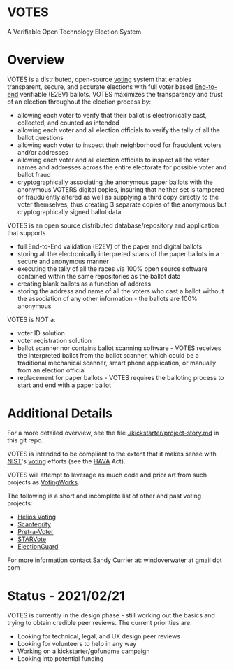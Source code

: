 # VOTES

A Verifiable Open Technology Election System

# Overview

VOTES is a distributed, open-source [voting](https://en.wikipedia.org/wiki/Voting) system that enables transparent, secure, and accurate elections with full voter based [End-to-end](https://en.wikipedia.org/wiki/End-to-end_auditable_voting_systems) verifiable (E2EV) ballots.  VOTES maximizes the transparency and trust of an election throughout the election process by:

- allowing each voter to verify that their ballot is electronically cast, collected, and counted as intended
- allowing each voter and all election officials to verify the tally of all the ballot questions
- allowing each voter to inspect their neighborhood for fraudulent voters and/or addresses
- allowing each voter and all election officials to inspect all the voter names and addresses across the entire electorate for possible voter and ballot fraud
- cryptographically associating the anonymous paper ballots with the anonymous VOTERS digital copies, insuring that neither set is tampered or fraudulently altered as well as supplying a third copy directly to the voter themselves, thus creating 3 separate copies of the anonymous but cryptographically signed ballot data

VOTES is an open source distributed database/repository and application that supports

- full End-to-End validation (E2EV) of the paper and digital ballots
- storing all the electronically interpreted scans of the paper ballots in a secure and anonymous manner
- executing the tally of all the races via 100% open source software contained within the same repositories as the ballot data
- creating blank ballots as a function of address
- storing the address and name of all the voters who cast a ballot without the association of any other information - the ballots are 100% anonymous

VOTES is NOT a:

- voter ID solution
- voter registration solution
- ballot scanner nor contains ballot scanning software - VOTES receives the interpreted ballot from the ballot scanner, which could be a traditional mechanical scanner, smart phone application, or manually from an election official
- replacement for paper ballots - VOTES requires the balloting process to start and end with a paper ballot

# Additional Details

For a more detailed overview, see the file [./kickstarter/project-story.md](./kickstarter/project-story.md) in this git repo.

VOTES is intended to be compliant to the extent that it makes sense with [NIST](https://en.wikipedia.org/wiki/National_Institute_of_Standards_and_Technology)'s [voting](https://www.nist.gov/itl/voting) efforts (see the [HAVA](https://en.wikipedia.org/wiki/Help_America_Vote_Act) Act).

VOTES will attempt to leverage as much code and prior art from such projects as [VotingWorks](https://voting.works/).

The following is a short and incomplete list of other and past voting projects:
* [Helios Voting](https://heliosvoting.org/) 
* [Scantegrity](https://en.wikipedia.org/wiki/Scantegrity) 
* [Pret-a-Voter](https://en.wikipedia.org/wiki/Pr%C3%AAt_%C3%A0_Voter) 
* [STARVote](https://www.usenix.org/conference/evtwote13/workshop-program/presentation/bell) 
* [ElectionGuard](https://freeandfair.us/electionguard/) 

For more information contact Sandy Currier at:  windoverwater at gmail dot com

# Status - 2021/02/21

VOTES is currently in the design phase - still working out the basics and trying to obtain credible peer reviews.  The current priorities are:
* Looking for technical, legal, and UX design peer reviews
* Looking for volunteers to help in any way
* Working on a kickstarter/gofundme campaign
* Looking into potential funding
